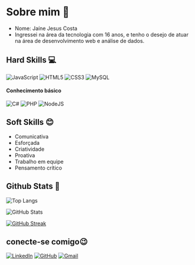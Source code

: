 # Sobre mim 👩

- Nome: Jaíne Jesus Costa
- Ingressei na área da tecnologia com 16 anos, e tenho o desejo de atuar na área de desenvolvimento web e análise de dados.

## Hard Skills 💻
![JavaScript](https://img.shields.io/badge/JavaScript-F7DF1E?style=for-the-badge&logo=javascript&logoColor=black)
![HTML5](https://img.shields.io/badge/HTML5-E34F26?style=for-the-badge&logo=html5&logoColor=white)
![CSS3](https://img.shields.io/badge/CSS3-1572B6?style=for-the-badge&logo=css3&logoColor=white)
![MySQL](https://img.shields.io/badge/MySQL-00000F?style=for-the-badge&logo=mysql&logoColor=white)

#### Conhecimento básico 

![C#](https://img.shields.io/badge/C%23-239120?style=for-the-badge&logo=c-sharp&logoColor=white)
![PHP](https://img.shields.io/badge/PHP-777BB4?style=for-the-badge&logo=php&logoColor=white)
![NodeJS](https://img.shields.io/badge/node.js-6DA55F?style=for-the-badge&logo=node.js&logoColor=white)

## Soft Skills 😊
- Comunicativa
- Esforçada
- Criatividade
- Proativa
- Trabalho em equipe
- Pensamento crítico

## Github Stats 📌
![Top Langs](https://github-readme-stats-git-masterrstaa-rickstaa.vercel.app/api/top-langs/?username=Jaine09&layout=compact&bg_color=000&border_color=30A3DC&title_color=E94D5F&text_color=FFF)

![GitHub Stats](https://github-readme-stats.vercel.app/api?username=Jaine09&theme=transparent&bg_color=000&border_color=30A3DC&show_icons=true&icon_color=30A3DC&title_color=E94D5F&text_color=FFF)

[![GitHub Streak](https://streak-stats.demolab.com/?user=Jaine09&theme=bear&background=000&border=30A3DC&dates=FFF)](https://git.io/streak-stats)

## conecte-se comigo😉

[![LinkedIn](https://img.shields.io/badge/LinkedIn-0077B5?style=for-the-badge&logo=linkedin&logoColor=white)](https://www.linkedin.com/in/jaíne-costa-5b8227252/)
[![GitHub](https://img.shields.io/badge/GitHub-100000?style=for-the-badge&logo=github&logoColor=white)](https://github.com/Jaine09)
[![Gmail](https://img.shields.io/badge/Gmail-333333?style=for-the-badge&logo=gmail&logoColor=red)](mailto:jainejesus0911@gmail)
